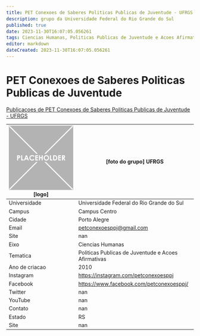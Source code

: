 ```yaml
---
title: PET Conexoes de Saberes Politicas Publicas de Juventude - UFRGS
description: grupo da Universidade Federal do Rio Grande do Sul
published: true
date: 2023-11-30T16:07:05.056261
tags: Ciencias Humanas, Politicas Publicas de Juventude e Acoes Afirmativas
editor: markdown
dateCreated: 2023-11-30T16:07:05.056261
---
```


# PET Conexoes de Saberes Politicas Publicas de Juventude

[Publicacoes de PET Conexoes de Saberes Politicas Publicas de Juventude - UFRGS](/atividade/199PETConexoesdeSaberesPoliticasPublicasdeJuventudeUFRGS/feed.md)

| ![placeholder.png](/placeholder.png) [logo] | [foto do grupo] UFRGS         |
| ------------------------------------------- | ------------------------------------------------- |
| Universidade                                | Universidade Federal do Rio Grande do Sul      |
| Campus                                      | Campus Centro            |
| Cidade                                      | Porto Alegre             |
| Email                                       | petconexoesppj@gmail.com             |
| Site                                        | nan              |
| Eixo                                        | Ciencias Humanas              |
| Tematica                                    | Politicas Publicas de Juventude e Acoes Afirmativas          |
| Ano de criacao                              | 2010        |
| Instagram                                   | https://instagram.com/petconexoesppj         |
| Facebook                                    | https://www.facebook.com/petconexoesppj/          |
| Twitter                                     | nan           |
| YouTube                                     | nan           |
| Contato                                     | nan         |
| Estado                                      |  RS            |
| Site                                        | nan |

